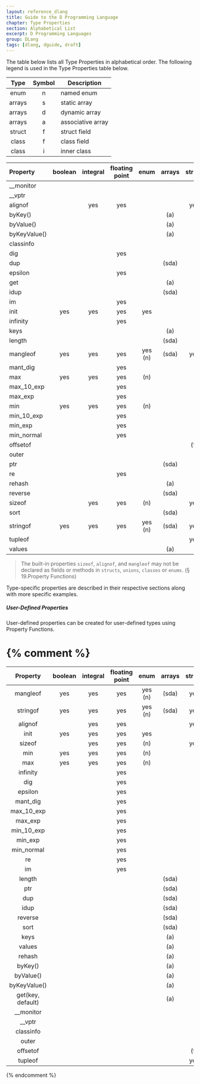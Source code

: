 ```yaml
---
layout: reference_dlang
title: Guide to the D Programming Language
chapter: Type Properties
section: Alphabetical List
excerpt: D Programming Languages
group: DLang
tags: [dlang, dguide, draft]
---
```


The table below lists all Type Properties in alphabetical order.
The following legend is used in the Type Properties table below.

| Type   | Symbol | Description       |
|:------:|:------:|-------------------|
| enum   | n      | named enum        |
| arrays | s      | static array      |
| arrays | d      | dynamic array     |
| arrays | a      | associative array |
| struct | f      | struct field      |
| class  | f      | class field       |
| class  | i      | inner class       |

| Property          | boolean | integral | floating point | enum    | arrays    | struct  | class   |
|:------------------|:-------:|:--------:|:--------------:|:-------:|:---------:|:-------:|:-------:|
| &#95;&#95;monitor |         |          |                |         |           |         |   yes   |
| &#95;&#95;vptr    |         |          |                |         |           |         |   yes   |
| alignof           |         | yes      | yes            |         |           |   yes   |         |
| byKey()           |         |          |                |         |    (a)    |         |         |
| byValue()         |         |          |                |         |    (a)    |         |         |
| byKeyValue()      |         |          |                |         |    (a)    |         |         |
| classinfo         |         |          |                |         |           |         |   yes   |
| dig               |         |          | yes            |         |           |         |         |
| dup               |         |          |                |         |   (sda)   |         |         |
| epsilon           |         |          | yes            |         |           |         |         |
| get               |         |          |                |         |    (a)    |         |         |
| idup              |         |          |                |         |   (sda)   |         |         |
| im                |         |          | yes            |         |           |         |         |
| init              | yes     | yes      | yes            | yes     |           |         |         |
| infinity          |         |          | yes            |         |           |         |         |
| keys              |         |          |                |         |    (a)    |         |         |
| length            |         |          |                |         |   (sda)   |         |         |
| mangleof          | yes     | yes      | yes            | yes (n) |   (sda)   |   yes   |   yes   |
| mant_dig          |         |          | yes            |         |           |         |         |
| max               | yes     | yes      | yes            |     (n) |           |         |         |
| max_10_exp        |         |          | yes            |         |           |         |         |
| max_exp           |         |          | yes            |         |           |         |         |
| min               | yes     | yes      | yes            |     (n) |           |         |         |
| min_10_exp        |         |          | yes            |         |           |         |         |
| min_exp           |         |          | yes            |         |           |         |         |
| min_normal        |         |          | yes            |         |           |         |         |
| offsetof          |         |          |                |         |           |   (f)   |   (f)   |
| outer             |         |          |                |         |           |         |   (i)   |
| ptr               |         |          |                |         |   (sda)   |         |         |
| re                |         |          | yes            |         |           |         |         |
| rehash            |         |          |                |         |    (a)    |         |         |
| reverse           |         |          |                |         |   (sda)   |         |         |
| sizeof            |         | yes      | yes            |     (n) |           |   yes   |   yes   |
| sort              |         |          |                |         |   (sda)   |         |         |
| stringof          | yes     | yes      | yes            | yes (n) |   (sda)   |   yes   |   yes   |
| tupleof           |         |          |                |         |           |   yes   |   yes   |
| values            |         |          |                |         |    (a)    |         |         |

> The built-in properties `sizeof`, `alignof`, and `mangleof` may not be declared as fields or methods in `structs`, `unions`, `classes` or `enums`.
> (§ 19.Property Functions)

Type-specific properties are described in their respective sections along with more specific examples.

##### User-Defined Properties

User-defined properties can be created for user-defined types using Property Functions.



{% comment %}
=====================================================================================================


| Property          | boolean | integral | floating point | enum    | arrays    | struct  | class   |
|:-----------------:|:-------:|:--------:|:--------------:|:-------:|:---------:|:-------:|:-------:|
| mangleof          | yes     | yes      | yes            | yes (n) |   (sda)   |   yes   |   yes   |
| stringof          | yes     | yes      | yes            | yes (n) |   (sda)   |   yes   |   yes   |
| alignof           |         | yes      | yes            |         |           |   yes   |         |
| init              | yes     | yes      | yes            | yes     |           |         |         |
| sizeof            |         | yes      | yes            |     (n) |           |   yes   |         |
| min               | yes     | yes      | yes            |     (n) |           |         |         |
| max               | yes     | yes      | yes            |     (n) |           |         |         |
| infinity          |         |          | yes            |         |           |         |         |
| dig               |         |          | yes            |         |           |         |         |
| epsilon           |         |          | yes            |         |           |         |         |
| mant_dig          |         |          | yes            |         |           |         |         |
| max_10_exp        |         |          | yes            |         |           |         |         |
| max_exp           |         |          | yes            |         |           |         |         |
| min_10_exp        |         |          | yes            |         |           |         |         |
| min_exp           |         |          | yes            |         |           |         |         |
| min_normal        |         |          | yes            |         |           |         |         |
| re                |         |          | yes            |         |           |         |         |
| im                |         |          | yes            |         |           |         |         |
| length            |         |          |                |         |   (sda)   |         |         |
| ptr               |         |          |                |         |   (sda)   |         |         |
| dup               |         |          |                |         |   (sda)   |         |         |
| idup              |         |          |                |         |   (sda)   |         |         |
| reverse           |         |          |                |         |   (sda)   |         |         |
| sort              |         |          |                |         |   (sda)   |         |         |
| keys              |         |          |                |         |    (a)    |         |         |
| values            |         |          |                |         |    (a)    |         |         |
| rehash            |         |          |                |         |    (a)    |         |         |
| byKey()           |         |          |                |         |    (a)    |         |         |
| byValue()         |         |          |                |         |    (a)    |         |         |
| byKeyValue()      |         |          |                |         |    (a)    |         |         |
| get(key, default) |         |          |                |         |    (a)    |         |         |
| &#95;&#95;monitor |         |          |                |         |           |         |   yes   |
| &#95;&#95;vptr    |         |          |                |         |           |         |   yes   |
| classinfo         |         |          |                |         |           |         |   yes   |
| outer             |         |          |                |         |           |         |   (i)   |
| offsetof          |         |          |                |         |           |   (f)   |   (f)   |
| tupleof           |         |          |                |         |           |   yes   |   yes   |
{% endcomment %}
